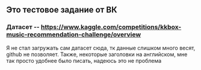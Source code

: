 ## Это тестовое задание от ВК 
### Датасет -- https://www.kaggle.com/competitions/kkbox-music-recommendation-challenge/overview 
Я не стал загружать сам датасет сюда, тк данные слишком много весят, github не позволяет. Также, некоторые заголовки на английском, мне так просто удобнее было писать, надеюсь это не проблема 

